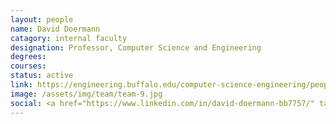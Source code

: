 ```yaml
---
layout: people
name: David Doermann
catagory: internal faculty
designation: Professor, Computer Science and Engineering
degrees: 
courses: 
status: active
link: https://engineering.buffalo.edu/computer-science-engineering/people/faculty-directory/david-doermann.html
image: /assets/img/team/team-9.jpg
social: <a href="https://www.linkedin.com/in/david-doermann-bb7757/" target="_blank"><i class="icofont-linkedin"></i></a><a href="https://cse.buffalo.edu/~doermann/" target="_blank"><i class="icofont-web"></i></a><a href="mailto:doermann@buffalo.edu" target="_blank"><i class="icofont-email"></i></a>
---
```


